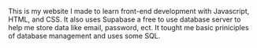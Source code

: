 This is my website I made to learn front-end development with Javascript, HTML, and CSS. It also uses Supabase a free to use database server to help me store data like email, password, ect. 
It tought me basic priniciples of database management and uses some SQL.
